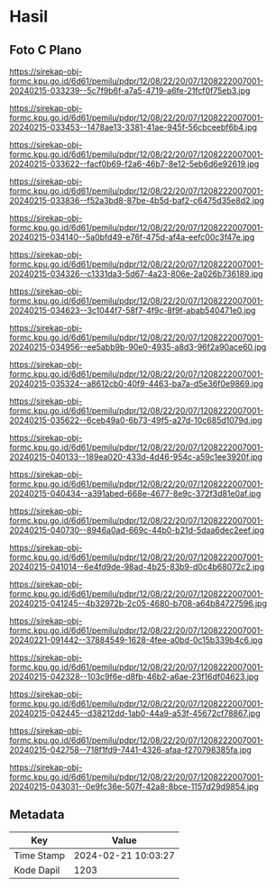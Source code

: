 # Hasil

## Foto C Plano

https://sirekap-obj-formc.kpu.go.id/6d61/pemilu/pdpr/12/08/22/20/07/1208222007001-20240215-033239--5c7f9b6f-a7a5-4719-a6fe-21fcf0f75eb3.jpg

https://sirekap-obj-formc.kpu.go.id/6d61/pemilu/pdpr/12/08/22/20/07/1208222007001-20240215-033453--1478ae13-3381-41ae-945f-56cbceebf6b4.jpg

https://sirekap-obj-formc.kpu.go.id/6d61/pemilu/pdpr/12/08/22/20/07/1208222007001-20240215-033622--facf0b69-f2a6-46b7-8e12-5eb6d6e92619.jpg

https://sirekap-obj-formc.kpu.go.id/6d61/pemilu/pdpr/12/08/22/20/07/1208222007001-20240215-033836--f52a3bd8-87be-4b5d-baf2-c6475d35e8d2.jpg

https://sirekap-obj-formc.kpu.go.id/6d61/pemilu/pdpr/12/08/22/20/07/1208222007001-20240215-034140--5a0bfd49-e76f-475d-af4a-eefc00c3f47e.jpg

https://sirekap-obj-formc.kpu.go.id/6d61/pemilu/pdpr/12/08/22/20/07/1208222007001-20240215-034326--c1331da3-5d67-4a23-806e-2a026b736189.jpg

https://sirekap-obj-formc.kpu.go.id/6d61/pemilu/pdpr/12/08/22/20/07/1208222007001-20240215-034623--3c1044f7-58f7-4f9c-8f9f-abab540471e0.jpg

https://sirekap-obj-formc.kpu.go.id/6d61/pemilu/pdpr/12/08/22/20/07/1208222007001-20240215-034956--ee5abb9b-90e0-4935-a8d3-96f2a90ace60.jpg

https://sirekap-obj-formc.kpu.go.id/6d61/pemilu/pdpr/12/08/22/20/07/1208222007001-20240215-035324--a8612cb0-40f9-4463-ba7a-d5e36f0e9869.jpg

https://sirekap-obj-formc.kpu.go.id/6d61/pemilu/pdpr/12/08/22/20/07/1208222007001-20240215-035622--6ceb49a0-6b73-49f5-a27d-10c685d1079d.jpg

https://sirekap-obj-formc.kpu.go.id/6d61/pemilu/pdpr/12/08/22/20/07/1208222007001-20240215-040133--189ea020-433d-4d46-954c-a59c1ee3920f.jpg

https://sirekap-obj-formc.kpu.go.id/6d61/pemilu/pdpr/12/08/22/20/07/1208222007001-20240215-040434--a391abed-668e-4677-8e9c-372f3d81e0af.jpg

https://sirekap-obj-formc.kpu.go.id/6d61/pemilu/pdpr/12/08/22/20/07/1208222007001-20240215-040730--8946a0ad-669c-44b0-b21d-5daa6dec2eef.jpg

https://sirekap-obj-formc.kpu.go.id/6d61/pemilu/pdpr/12/08/22/20/07/1208222007001-20240215-041014--6e4fd9de-98ad-4b25-83b9-d0c4b68072c2.jpg

https://sirekap-obj-formc.kpu.go.id/6d61/pemilu/pdpr/12/08/22/20/07/1208222007001-20240215-041245--4b32972b-2c05-4680-b708-a64b84727596.jpg

https://sirekap-obj-formc.kpu.go.id/6d61/pemilu/pdpr/12/08/22/20/07/1208222007001-20240221-091442--37884549-1628-4fee-a0bd-0c15b339b4c6.jpg

https://sirekap-obj-formc.kpu.go.id/6d61/pemilu/pdpr/12/08/22/20/07/1208222007001-20240215-042328--103c9f6e-d8fb-46b2-a6ae-23f16df04623.jpg

https://sirekap-obj-formc.kpu.go.id/6d61/pemilu/pdpr/12/08/22/20/07/1208222007001-20240215-042445--d38212dd-1ab0-44a9-a53f-45672cf78867.jpg

https://sirekap-obj-formc.kpu.go.id/6d61/pemilu/pdpr/12/08/22/20/07/1208222007001-20240215-042758--718f1fd9-7441-4326-afaa-f270798385fa.jpg

https://sirekap-obj-formc.kpu.go.id/6d61/pemilu/pdpr/12/08/22/20/07/1208222007001-20240215-043031--0e9fc36e-507f-42a8-8bce-1157d29d9854.jpg


## Metadata

| Key        | Value               |
| ---------- | ------------------- |
| Time Stamp | 2024-02-21 10:03:27 |
| Kode Dapil | 1203                |



